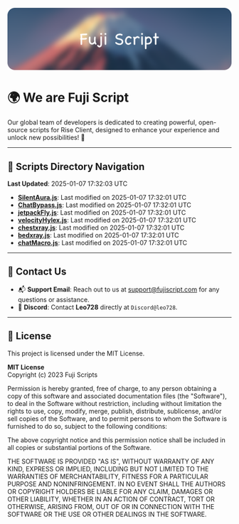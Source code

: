 ![Banner](.github/b.webp)

# 🌍 **We are Fuji Script**

Our global team of developers is dedicated to creating powerful, open-source scripts for Rise Client, designed to enhance your experience and unlock new possibilities! 🌟

---
<!-- SCRIPTS_NAVIGATION_START -->
## 📂 **Scripts Directory Navigation**

**Last Updated**: 2025-01-07 17:32:03 UTC

- **[SilentAura.js](scripts/SilentAura.js)**: Last modified on 2025-01-07 17:32:01 UTC
- **[ChatBypass.js](scripts/ChatBypass.js)**: Last modified on 2025-01-07 17:32:01 UTC
- **[jetpackFly.js](scripts/jetpackFly.js)**: Last modified on 2025-01-07 17:32:01 UTC
- **[velocityHylex.js](scripts/velocityHylex.js)**: Last modified on 2025-01-07 17:32:01 UTC
- **[chestxray.js](scripts/chestxray.js)**: Last modified on 2025-01-07 17:32:01 UTC
- **[bedxray.js](scripts/bedxray.js)**: Last modified on 2025-01-07 17:32:01 UTC
- **[chatMacro.js](scripts/chatMacro.js)**: Last modified on 2025-01-07 17:32:01 UTC

<!-- SCRIPTS_NAVIGATION_END -->

---

## 💬 **Contact Us**  
- 📬 **Support Email**: Reach out to us at [support@fujiscript.com](mailto:support@fujiscript.com) for any questions or assistance.  
- 💬 **Discord**: Contact **Leo728** directly at `Discord@leo728`.

---

## 📜 **License**

This project is licensed under the MIT License.  

**MIT License**  
Copyright (c) 2023 Fuji Scripts  

Permission is hereby granted, free of charge, to any person obtaining a copy of this software and associated documentation files (the "Software"), to deal in the Software without restriction, including without limitation the rights to use, copy, modify, merge, publish, distribute, sublicense, and/or sell copies of the Software, and to permit persons to whom the Software is furnished to do so, subject to the following conditions:  

The above copyright notice and this permission notice shall be included in all copies or substantial portions of the Software.  

THE SOFTWARE IS PROVIDED "AS IS", WITHOUT WARRANTY OF ANY KIND, EXPRESS OR IMPLIED, INCLUDING BUT NOT LIMITED TO THE WARRANTIES OF MERCHANTABILITY, FITNESS FOR A PARTICULAR PURPOSE AND NONINFRINGEMENT. IN NO EVENT SHALL THE AUTHORS OR COPYRIGHT HOLDERS BE LIABLE FOR ANY CLAIM, DAMAGES OR OTHER LIABILITY, WHETHER IN AN ACTION OF CONTRACT, TORT OR OTHERWISE, ARISING FROM, OUT OF OR IN CONNECTION WITH THE SOFTWARE OR THE USE OR OTHER DEALINGS IN THE SOFTWARE.  
